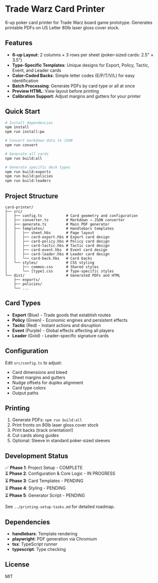 # Trade Warz Card Printer

6-up poker card printer for Trade Warz board game prototype. Generates printable PDFs on US Letter 80lb laser gloss cover stock.

## Features

- **6-up Layout**: 2 columns × 3 rows per sheet (poker-sized cards: 2.5" × 3.5")
- **Type-Specific Templates**: Unique designs for Export, Policy, Tactic, Event, and Leader cards
- **Color-Coded Backs**: Simple letter codes (E/P/T/V/L) for easy identification
- **Batch Processing**: Generate PDFs by card type or all at once
- **Preview HTML**: View layout before printing
- **Calibration Support**: Adjust margins and gutters for your printer

## Quick Start

```bash
# Install dependencies
npm install
npm run install:pw

# Convert markdown data to JSON
npm run convert

# Generate all cards
npm run build:all

# Generate specific deck types
npm run build:exports
npm run build:policies
npm run build:leaders
```

## Project Structure

```
card-printer/
├── src/
│   ├── config.ts           # Card geometry and configuration
│   ├── converter.ts        # Markdown → JSON converter
│   ├── generate.ts         # Main PDF generator
│   ├── templates/          # Handlebars templates
│   │   ├── sheet.hbs       # Page layout
│   │   ├── card-export.hbs # Export card design
│   │   ├── card-policy.hbs # Policy card design
│   │   ├── card-tactic.hbs # Tactic card design
│   │   ├── card-event.hbs  # Event card design
│   │   ├── card-leader.hbs # Leader card design
│   │   └── card-back.hbs   # Card backs
│   └── styles/             # CSS styling
│       ├── common.css      # Shared styles
│       └── [type].css      # Type-specific styles
└── dist/                   # Generated PDFs and HTML
    ├── exports/
    ├── policies/
    └── ...
```

## Card Types

- **Export** (Blue) - Trade goods that establish routes
- **Policy** (Green) - Economic engines and persistent effects  
- **Tactic** (Red) - Instant actions and disruption
- **Event** (Purple) - Global effects affecting all players
- **Leader** (Gold) - Leader-specific signature cards

## Configuration

Edit `src/config.ts` to adjust:
- Card dimensions and bleed
- Sheet margins and gutters
- Nudge offsets for duplex alignment
- Card type colors
- Output paths

## Printing

1. Generate PDFs: `npm run build:all`
2. Print fronts on 80lb laser gloss cover stock
3. Print backs (track orientation!)
4. Cut cards along guides
5. Optional: Sleeve in standard poker-sized sleeves

## Development Status

✅ **Phase 1**: Project Setup - COMPLETE  
⏳ **Phase 2**: Configuration & Core Logic - IN PROGRESS  
⏳ **Phase 3**: Card Templates - PENDING  
⏳ **Phase 4**: Styling - PENDING  
⏳ **Phase 5**: Generator Script - PENDING  

See `../printing-setup-tasks.md` for detailed roadmap.

## Dependencies

- **handlebars**: Template rendering
- **playwright**: PDF generation via Chromium
- **tsx**: TypeScript runner
- **typescript**: Type checking

## License

MIT

